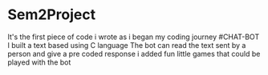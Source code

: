 # Sem2Project
It's the first piece of code i wrote as i began my coding journey
#CHAT-BOT
I built a text based using C language 
The bot can read the text sent by a person and give a pre coded response
i added fun little games that could be played with the bot 
